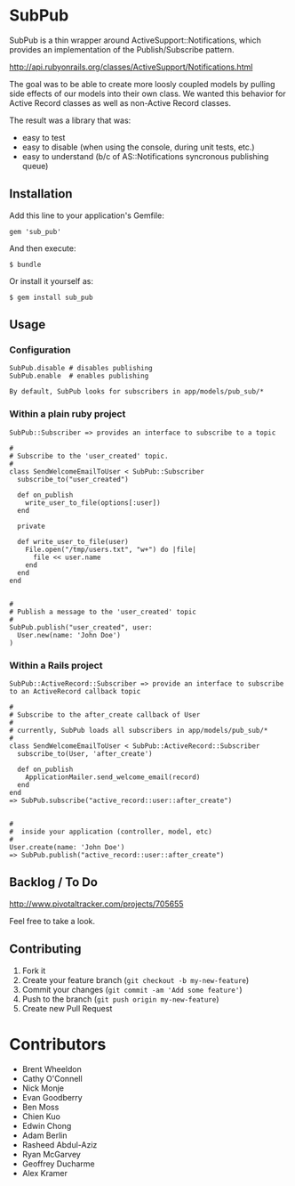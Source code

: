 # SubPub

SubPub is a thin wrapper around ActiveSupport::Notifications, which provides an implementation of the Publish/Subscribe pattern.

http://api.rubyonrails.org/classes/ActiveSupport/Notifications.html

The goal was to be able to create more loosly coupled models by pulling side effects of our models into their own class.  We wanted this behavior for Active Record classes as well as non-Active Record classes.

The result was a library that was:
* easy to test
* easy to disable (when using the console, during unit tests, etc.)
* easy to understand (b/c of AS::Notifications syncronous publishing queue)

## Installation

Add this line to your application's Gemfile:

    gem 'sub_pub'

And then execute:

    $ bundle

Or install it yourself as:

    $ gem install sub_pub

## Usage

### Configuration

    SubPub.disable # disables publishing
    SubPub.enable  # enables publishing

    By default, SubPub looks for subscribers in app/models/pub_sub/* 


### Within a plain ruby project

    SubPub::Subscriber => provides an interface to subscribe to a topic

    #
    # Subscribe to the 'user_created' topic.
    #
    class SendWelcomeEmailToUser < SubPub::Subscriber
      subscribe_to("user_created")

      def on_publish
        write_user_to_file(options[:user])
      end

      private

      def write_user_to_file(user)
        File.open("/tmp/users.txt", "w+") do |file|
          file << user.name
        end
      end
    end


    #
    # Publish a message to the 'user_created' topic
    #
    SubPub.publish("user_created", user:
      User.new(name: 'John Doe')
    )


### Within a Rails project

    SubPub::ActiveRecord::Subscriber => provide an interface to subscribe to an ActiveRecord callback topic

    #
    # Subscribe to the after_create callback of User
    #
    # currently, SubPub loads all subscribers in app/models/pub_sub/*
    #
    class SendWelcomeEmailToUser < SubPub::ActiveRecord::Subscriber
      subscribe_to(User, 'after_create')

      def on_publish
        ApplicationMailer.send_welcome_email(record)
      end
    end
    => SubPub.subscribe("active_record::user::after_create")


    #
    #  inside your application (controller, model, etc)
    #
    User.create(name: 'John Doe')
    => SubPub.publish("active_record::user::after_create")

## Backlog / To Do

http://www.pivotaltracker.com/projects/705655

Feel free to take a look.

## Contributing

1. Fork it
2. Create your feature branch (`git checkout -b my-new-feature`)
3. Commit your changes (`git commit -am 'Add some feature'`)
4. Push to the branch (`git push origin my-new-feature`)
5. Create new Pull Request

# Contributors

* Brent Wheeldon
* Cathy O'Connell
* Nick Monje
* Evan Goodberry
* Ben Moss
* Chien Kuo
* Edwin Chong
* Adam Berlin
* Rasheed Abdul-Aziz
* Ryan McGarvey
* Geoffrey Ducharme
* Alex Kramer
